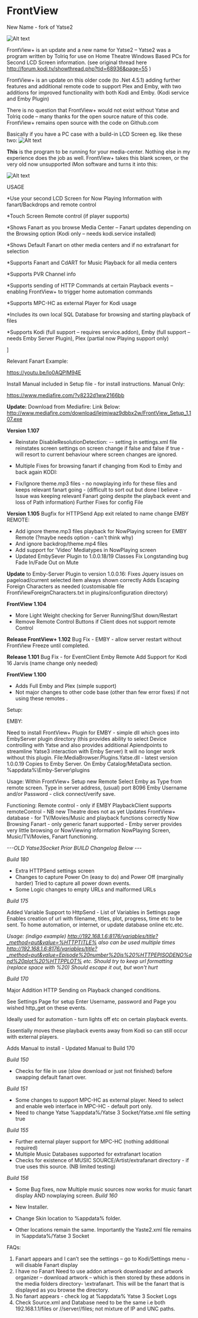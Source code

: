 # FrontView
New Name - fork of Yatse2

![Alt text](http://i68.tinypic.com/2jayyc6.png)

FrontView+ is an update and a new name for Yatse2 – Yatse2 was a program written by Tolriq for use on Home Theatre Windows Based PCs for Second LCD Screen information.  (see original thread here http://forum.kodi.tv/showthread.php?tid=68936&page=55 )

FrontView+ is an update on this older code (to .Net 4.5.1) adding further features and additional remote code to support Plex and Emby, with two additions for improved functionality with both Kodi and Emby.  (Kodi service and Emby Plugin)

There is no question that FrontView+ would not exist without Yatse and Tolriq code – many thanks for the open source nature of this code. FrontView+ remains open source with the code on Github.com

Basically if you have a PC case with a build-in LCD Screen eg. like these two:
![Alt text](http://i65.tinypic.com/2s80004.png)



**This** is the program to be running for your media-center. 
Nothing else in my experience does the job as well.
FrontView+ takes this blank screen, or the very old now unsupported iMon software and turns it into this:

![Alt text](http://i63.tinypic.com/2i8gd5g.jpg)

USAGE



*Use your second LCD Screen for Now Playing Information with fanart/Backdrops and remote control

*Touch Screen Remote control (if player supports)

*Shows Fanart as you browse Media Center – Fanart updates depending on the Browsing option (Kodi only – needs kodi.service installed)

*Shows Default Fanart on other media centers and if no extrafanart for selection

*Supports Fanart and CdART for Music Playback for all media centers

*Supports PVR Channel info 

*Supports sending of HTTP Commands at certain Playback events – enabling FrontView+ to trigger home automation commands

*Supports MPC-HC as external Player for Kodi usage

*Includes its own local SQL Database for browsing and starting playback of files

*Supports Kodi (full support – requires service.addon), Emby (full support – needs Emby Server Plugin), Plex (partial now Playing support only)

]

Relevant Fanart Example:

https://youtu.be/Io0AQPlM94E

Install Manual included in Setup file - for install instructions.
Manual Only:

https://www.mediafire.com/?v8232d1ww2166bb

**Update:**
Download from Mediafire: Link Below:
http://www.mediafire.com/download/lejmjwaz9dbbx2w/FrontView_Setup_1.107.exe

**Version 1.107**
- Reinstate DisableResolutionDetection: -- setting in settings.xml file
reinstates screen settings on screen change if <MinimiseAlways>false and <DisableResolutionDetection>false
if <DisableResolutionDetection>true - will resort to current behaviour where screen changes are ignored.

- Multiple Fixes for browsing fanart if changing from Kodi to Emby and back again 
KODI:
- Fix/Ignore theme.mp3 files - no nowplaying info for these files and keeps relevant fanart going -
(difficult to sort out but done I believe -Issue was keeping relevant Fanart going despite the playback event and loss of Path information)
Further Fixes for config File

**Version 1.105**
Bugfix for HTTPSend App exit related to name change
EMBY REMOTE: 
-	Add ignore theme.mp3 files playback for NowPlaying screen for EMBY Remote (?maybe needs option - can't think why)
-	And ignore backdrop/theme.mp4 files
-	Add support for 'Video' Mediatypes in NowPlaying screen
-	Updated EmbySever Plugin to 1.0.0.18/19 Classes
Fix Longstanding bug Fade In/Fade Out on Mute

**Update**
to Emby-Server Plugin to version 1.0.0.16:
Fixes Jquery issues on pageload/current selected item always shown correctly
Adds Escaping Foreign Characters as needed (customisable file FrontViewForeignCharacters.txt in plugins/configuration directory)

**FrontView 1.104**
- More Light Weight checking for Server Running/Shut down/Restart
- Remove Remote Control Buttons if Client does not support remote Control

**Release FrontView+ 1.102**
Bug Fix - EMBY - allow server restart without FrontView Freeze until completed.

**Release 1.101**
Bug Fix - for EventClient Emby Remote
Add Support for Kodi 16 Jarvis (name change only needed)

**FrontView 1.100**
- Adds Full Emby and Plex (simple support)
- Not major changes to other code base (other than few error fixes) if not using these remotes .


Setup:

EMBY:

Need to install FrontView+ Plugin for EMBY - simple dll which goes into EmbyServer plugin directory
(this provides ability to select Device controlling with Yatse and also provides additional Apiendpoints to streamline Yatse3 interaction with Emby Server)
It will no longer work without this plugin.
File:MediaBrowser.Plugins.Yatse.dll  - latest version 1.0.0.19
Copies to Emby Server.  On Emby Catalog/MetaData section.
%appdata%\Emby-Server\plugins

Usage:
Within FrontView+ 
Setup new Remote
Select Emby as Type from remote screen.
Type in server address, (usual) port 8096
Emby Username and/or Password - click connect/verify save.

Functioning:
Remote control - only if EMBY PlaybackClient supports remoteControl - NB new Theatre does not as yet
Updates FrontView+ database - for TV/Movies/Music and playback functions correctly
Now Browsing Fanart - only generic fanart supported - Emby server provides very little browsing or NowViewing information
NowPlaying Screen, Music/TV/Movies, Fanart functioning.

*---OLD Yatse3Socket Prior BUILD Changelog Below ---*

*Build 180*

- Extra HTTPSend settings screen
- Changes to capture Power On (easy to do) and Power Off (marginally harder)  Tried to capture all power down events.
- Some Logic changes to empty URLs and malformed URLs

*Build 175*

Added Variable Support to HttpSend - List of Variables in Settings page
Enables creation of url with filename, titles, plot, progress, time etc to be sent.
To home automation, or internet, or update database online etc.etc.

*Usage: (indigo example)
http://192.168.1.6:8176/variables/title?_method=put&value=%HTTPTITLE%
also can be used multiple times
http://192.168.1.6:8176/variables/title?_method=put&value=Episode%20number%20is%20%HTTPEPISODENO%and%20plot%20%HTTPPLOT%
etc.
Should try to keep url formatting (replace space with %20)  Should escape it out, but won't hurt*


*Build 170*

Major Addition HTTP Sending on Playback changed conditions.

See Settings Page for setup
Enter Username, password
and Page you wished http_get on these events.

Ideally used for automation - turn lights off etc on certain playback events.

Essentially moves these playback events away from Kodi so can still occur with external players.

Adds Manual to install - Updated Manual to Build 170


*Build 150*

* Checks for file in use (slow download or just not finished) before swapping default fanart over.

*Build 151*

* Some changes to support MPC-HC as external player. Need to select and enable web interface in MPC-HC - default port only.
* Need to change Yatse %appdata%/Yatse 3 Socket/Yatse.xml file setting true

*Build 155*

* Further external player support for MPC-HC (nothing additional required)
* Multiple Music Databases supported for extrafanart location
* Checks for existence of MUSIC SOURCE/Artist/extrafanart directory - if true uses this source. (NB limited testing)

*Build 156*

* Some Bug fixes, now Multiple music sources now works for music fanart display AND nowplaying screen.
*Build 160*

* New Installer.
* Change Skin location to %appdata% folder.
* Other locations remain the same. Importantly the Yaste2.xml file remains in %appdata%/Yatse 3 Socket


FAQs:

1. Fanart appears and I can’t see the settings – go to Kodi/Settings menu - will disable Fanart display
2. I have no Fanart
Need to use addon artwork downloader and artwork organizer – download artwork – which is then stored by these addons in the media folders directory- \extrafanart. This will be the fanart that is displayed as you browse the directory.
3. No fanart appears - check log at %appdata% Yatse 3 Socket Logs
4. Check Source.xml and Database need to be the same i.e both 192.168.1.1/files or //server//files; not mixture of IP and UNC paths.





